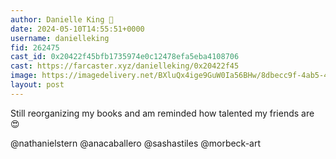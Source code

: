 ```yaml
---
author: Danielle King 🎩
date: 2024-05-10T14:55:51+0000
username: danielleking
fid: 262475
cast_id: 0x20422f45bfb1735974e0c12478efa5eba4108706
cast: https://farcaster.xyz/danielleking/0x20422f45
image: https://imagedelivery.net/BXluQx4ige9GuW0Ia56BHw/8dbecc9f-4ab5-4839-943d-e8b1662d8000/original
layout: post
---
```


Still reorganizing my books and am reminded how talented my friends are 😍

@nathanielstern @anacaballero @sashastiles @morbeck-art

<img src='https://imagedelivery.net/BXluQx4ige9GuW0Ia56BHw/8dbecc9f-4ab5-4839-943d-e8b1662d8000/original' alt='' referrerpolicy='no-referrer'/>
